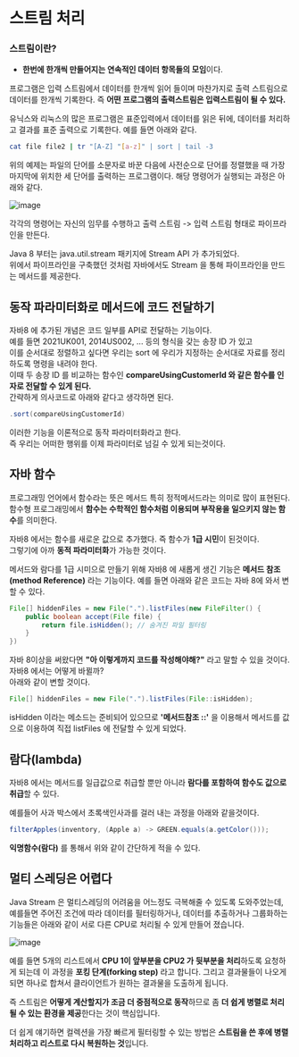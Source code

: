 # 스트림 처리

### 스트림이란?

- **한번에 한개씩 만들어지는 연속적인 데이터 항목들의 모임**이다.

프로그램은 입력 스트림에서 데이터를 한개씩 읽어 들이며 마찬가지로 출력 스트림으로 데이터를 한개씩 기록한다. 즉 **어떤 프로그램의 출력스트림은 입력스트림이 될 수 있다.**

유닉스와 리눅스의 많은 프로그램은 표준입력에서 데이터를 읽은 뒤에, 데이터를 처리하고 결과를 표준 출력으로 기록한다. 예를 들면 아래와 같다.

```sh
cat file file2 | tr "[A-Z] "[a-z]" | sort | tail -3
```

위의 예제는 파일의 단어를 소문자로 바꾼 다음에 사전순으로 단어를 정렬했을 때 가장 마지막에 위치한 세 단어를 출력하는 프로그램이다. 해당 명령어가 실행되는 과정은 아래와 같다.

![image](https://user-images.githubusercontent.com/57784077/141286246-708dfd3a-ff90-4d53-84da-a4aa56079056.png)

각각의 명령어는 자신의 임무를 수행하고 출력 스트림 -> 입력 스트림 형태로 파이프라인을 만든다.

Java 8 부터는 java.util.stream 패키지에 Stream API 가 추가되었다. <br>
위에서 파이프라인을 구축했던 것처럼 자바에서도 Stream 을 통해 파이프라인을 만드는 메서드를 제공한다.

## 동작 파라미터화로 메서드에 코드 전달하기

자바8 에 추가된 개념은 코드 일부를 API로 전달하는 기능이다. <br>
예를 들면 2021UK001, 2014US002, ... 등의 형식을 갖는 송장 ID 가 있고 <br>
이를 순서대로 정렬하고 싶다면 우리는 sort 에 우리가 지정하는 순서대로 자료를 정리하도록 명령을 내려야 한다. <Br>
이때 두 송장 ID 를 비교하는 함수인 **compareUsingCustomerId 와 같은 함수를 인자로 전달할 수 있게 된다.** <br>
간략하게 의사코드로 아래와 같다고 생각하면 된다.

```java
.sort(compareUsingCustomerId)
```

이러한 기능을 이론적으로 동작 파라미터화라고 한다. <br>
즉 우리는 어떠한 행위를 이제 파라미터로 넘길 수 있게 되는것이다.

## 자바 함수

프로그래밍 언어에서 함수라는 뜻은 메서드 특히 정적메서드라는 의미로 많이 표현된다. <br>
함수형 프로그래밍에서 **함수는 수학적인 함수처럼 이용되며 부작용을 일으키지 않는 함수**를 의미한다. <br>

자바8 에서는 함수를 새로운 값으로 추가했다. 즉 함수가 **1급 시민**이 된것이다.<br>
그렇기에 아까 **동적 파라미터화**가 가능한 것이다. <br>

메서드와 람다를 1급 시미으로 만들기 위해 자바8 에 새롭게 생긴 기능은 **메서드 참조(method Reference)** 라는 기능이다. 예를 들면 아래와 같은 코드는 자바 8에 와서 변할 수 있다.

```java
File[] hiddenFiles = new File(".").listFiles(new FileFilter() {
    public boolean accept(File file) {
        return file.isHidden(); // 숨겨진 파일 필터링
    }
})
```

자바 8이상을 써왔다면 **"아 이렇게까지 코드를 작성해야해?"** 라고 말할 수 있을 것이다. <br>
자바8 에서는 어떻게 바뀔까? <br>
아래와 같이 변할 것이다.

```java
File[] hiddenFiles = new File(".").listFiles(File::isHidden);
```

isHidden 이라는 메소드는 준비되어 있으므로 **'메서드참조 ::'** 을 이용해서 메서드를 값으로 이용하여 직접 listFiles 에 전달할 수 있게 되었다.

## 람다(lambda)

자바8 에서는 메서드를 일급값으로 취급할 뿐만 아니라 **람다를 포함하여 함수도 값으로 취급**할 수 있다.<br>

예를들어 사과 박스에서 초록색인사과를 걸러 내는 과정을 아래와 같을것이다.

```java
filterApples(inventory, (Apple a) -> GREEN.equals(a.getColor()));
```

**익명함수(람다)** 를 통해서 위와 같이 간단하게 적을 수 있다.

## 멀티 스레딩은 어렵다

Java Stream 은 멀티스레딩의 어려움을 어느정도 극복해줄 수 있도록 도와주었는데, 예를들면 주어진 조건에 따라 데이터를 필터링하거나, 데이터를 추출하거나 그룹화하는 기능들은 아래와 같이 서로 다른 CPU로 처리될 수 있게 만들어 졌습니다.

![image](https://user-images.githubusercontent.com/57784077/141293886-3d231296-0be0-4bc2-811b-5072cf753624.png)

예를 들면 5개의 리스트에서 **CPU 1이 앞부분을 CPU2 가 뒷부분을 처리**하도록 요청하게 되는데 이 과정을 **포킹 단계(forking step)** 라고 합니다. 그리고 결과물들이 나오게 되면 하나로 합쳐서 클라이언트가 원하는 결과물을 도출하게 됩니다.

즉 스트림은 **어떻게 계산할지가 조금 더 중점적으로 동작**하므로 좀 **더 쉽게 병렬로 처리 될 수 있는 환경을 제공**한다는 것이 핵심입니다.

더 쉽게 얘기하면 컬렉션을 가장 빠르게 필터링할 수 있는 방법은 **스트림을 쓴 후에 병렬처리하고 리스트로 다시 복원하는 것**입니다.
